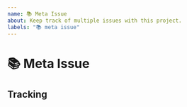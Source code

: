 ```yaml
---
name: 📚 Meta Issue
about: Keep track of multiple issues with this project.
labels: "📚 meta issue"
---
```


<!--
Stop!

You're trying to open a meta issue. This is likely not the type of issue you should open. This template is meant for UW REACT members to keep track of multiple issues that together solve a larger issue in this project's current roadmap. Unless you're sure this is the type of issue you want to open, please go back and select a different type of issue.
-->

# 📚 Meta Issue

<!-- Provide more details below this comment. -->

## Tracking

<!-- Keep track of multiple issues below this comment. -->
